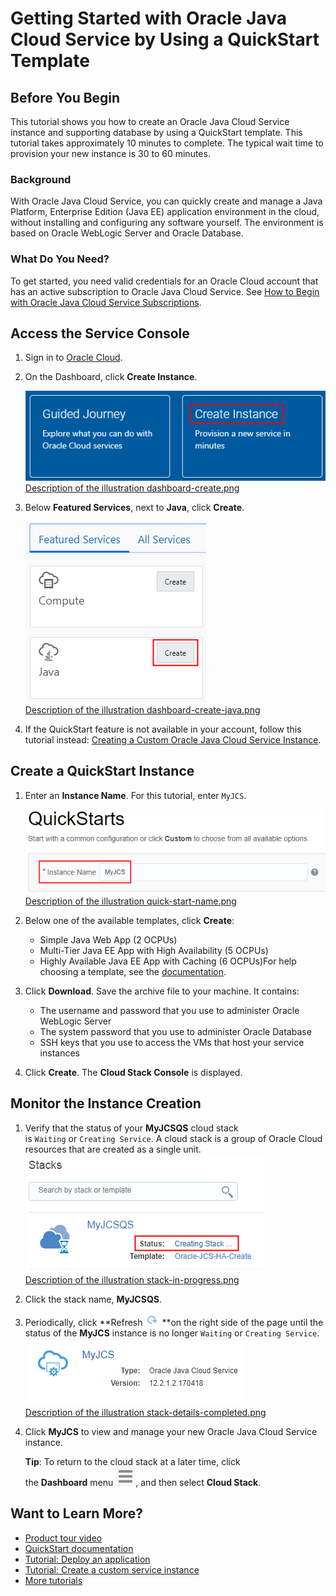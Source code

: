 # Getting Started with Oracle Java Cloud Service by Using a QuickStart Template

## Before You Begin

This tutorial shows you how to create an Oracle Java Cloud Service instance and supporting database by using a QuickStart template. This tutorial takes approximately 10 minutes to complete. The typical wait time to provision your new instance is 30 to 60 minutes.

### Background

With Oracle Java Cloud Service, you can quickly create and manage a Java Platform, Enterprise Edition (Java EE) application environment in the cloud, without installing and configuring any software yourself. The environment is based on Oracle WebLogic Server and Oracle Database.

### What Do You Need?

To get started, you need valid credentials for an Oracle Cloud account that has an active subscription to Oracle Java Cloud Service. See [How to Begin with Oracle Java Cloud Service Subscriptions](http://www.oracle.com/pls/topic/lookup?ctx=cloud&id=JSCUG-GUID-8408EA3E-8058-470A-A414-DB9A840320D4).

## Access the Service Console

1.  Sign in to [Oracle Cloud](https://cloud.oracle.com/en_US/sign-in).  

2.  On the Dashboard, click **Create Instance**.  

    ![](attachments/1851081954/1851092710.png)  
    [Description of the illustration dashboard-create.png](attachments/1851081954/1851092774.txt)  

3.  Below **Featured Services**, next to **Java**, click **Create**.  

    ![](attachments/1851081954/1851092713.png)  
    [Description of the illustration dashboard-create-java.png](attachments/1851081954/1851092783.txt)  

4.  If the QuickStart feature is not available in your account, follow this tutorial instead: [Creating a Custom Oracle Java Cloud Service Instance](https://apexapps.oracle.com/pls/apex/f?p=44785:112:0:::112:P112_CONTENT_ID:10021).

## Create a QuickStart Instance

1.  Enter an **Instance Name**. For this tutorial, enter `MyJCS`.  

    ![](attachments/1851081954/1851092716.png)  
    [Description of the illustration quick-start-name.png](attachments/1851081954/1851092792.txt)  

2.  Below one of the available templates, click **Create**:  

    *   Simple Java Web App (2 OCPUs)
    *   Multi-Tier Java EE App with High Availability (5 OCPUs)
    *   Highly Available Java EE App with Caching (6 OCPUs)For help choosing a template, see the [documentation](http://www.oracle.com/pls/topic/lookup?ctx=cloud&id=JSCUG-GUID-CE7CA098-F8D4-4BE2-AC7B-3D2D3AECD68D).
3.  Click **Download**. Save the archive file to your machine. It contains:
    *   The username and password that you use to administer Oracle WebLogic Server
    *   The system password that you use to administer Oracle Database
    *   SSH keys that you use to access the VMs that host your service instances
4.  Click **Create**. The **Cloud Stack Console** is displayed.

## Monitor the Instance Creation

1.  Verify that the status of your **MyJCSQS** cloud stack is `Waiting` or `Creating Service`. A cloud stack is a group of Oracle Cloud resources that are created as a single unit.  
    ![](attachments/1851081954/1851092734.png)  
    [Description of the illustration stack-in-progress.png](attachments/1851081954/1851092975.txt)  

2.  Click the stack name, **MyJCSQS**.  

3.  Periodically, click **Refresh ![](attachments/1851081954/1851092739.png) **on the right side of the page until the status of the **MyJCS** instance is no longer `Waiting` or `Creating Service`.  
    ![](attachments/1851081954/1851092721.png)  
    [Description of the illustration stack-details-completed.png](attachments/1851081954/1851093008.txt)  

4.  Click **MyJCS** to view and manage your new Oracle Java Cloud Service instance.  

    **Tip**: To return to the cloud stack at a later time, click the **Dashboard** menu ![](attachments/1851081954/1851092745.png), and then select **Cloud Stack**.  

## Want to Learn More?

*   [Product tour video](https://apexapps.oracle.com/pls/apex/f?p=44785:265:0::::P265_CONTENT_ID:10027)
*   [QuickStart documentation](http://www.oracle.com/pls/topic/lookup?ctx=cloud&id=JSCUG-GUID-CE7CA098-F8D4-4BE2-AC7B-3D2D3AECD68D)
*   [Tutorial: Deploy an application](http://apexapps.oracle.com/pls/apex/f?p=44785:112:0:::112:P112_CONTENT_ID:10014)
*   [Tutorial: Create a custom service instance](http://apexapps.oracle.com/pls/apex/f?p=44785:112:0:::112:P112_CONTENT_ID:10021)
*   [More tutorials](http://www.oracle.com/pls/topic/lookup?ctx=cloud&id=jcstutorials)